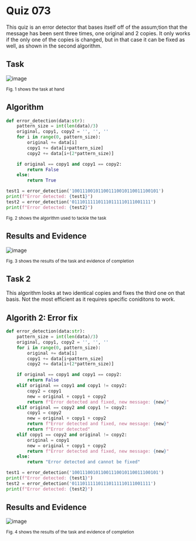 # Quiz 073
This quiz is an error detector that bases itself off of the assum;tion that the message has been sent three times, one original and 2 copies. It only works if the only one of the copies is changed, but in that case it can be fixed as well, as shown in the second algorithm.

## Task
![image](https://github.com/user-attachments/assets/47e10438-ba4a-423e-b6b6-0e0a9431ec25)

<sub>Fig. 1 shows the task at hand</sub>

## Algorithm
```.py
def error_detection(data:str):
    pattern_size = int(len(data)/3)
    original, copy1, copy2 = '', '', ''
    for i in range(0, pattern_size):
        original += data[i]
        copy1 += data[i+pattern_size]
        copy2 += data[i+(2*pattern_size)]

    if original == copy1 and copy1 == copy2:
        return False
    else:
        return True

test1 = error_detection('100111001011001110010110011100101')
print(f"Error detected: {test1}")
test2 = error_detection('011101111101110111110111001111')
print(f"Error detected: {test2}")
```
<sub>Fig. 2 shows the algorithm used to tackle the task</sub>

## Results and Evidence
![image](https://github.com/user-attachments/assets/c2b38b26-b597-4754-9702-08584127519b)

<sub>Fig. 3 shows the results of the task and evidence of completion</sub>

## Task 2
This algorithm looks at two identical copies and fixes the third one on that basis. Not the most efficient as it requires specific coniditons to work.

## Algorith 2: Error fix
```.py
def error_detection(data:str):
    pattern_size = int(len(data)/3)
    original, copy1, copy2 = '', '', ''
    for i in range(0, pattern_size):
        original += data[i]
        copy1 += data[i+pattern_size]
        copy2 += data[i+(2*pattern_size)]

    if original == copy1 and copy1 == copy2:
        return False
    elif original == copy1 and copy1 != copy2:
        copy2 = copy1
        new = original + copy1 + copy2
        return f"Error detected and fixed, new message: {new}"
    elif original == copy2 and copy1 != copy2:
        copy1 = copy2
        new = original + copy1 + copy2
        return f"Error detected and fixed, new message: {new}"
        return f"Error detected"
    elif copy1 == copy2 and original != copy2:
        original = copy1
        new = original + copy1 + copy2
        return f"Error detected and fixed, new message: {new}"
    else:
        return "Error detected and cannot be fixed"

test1 = error_detection('100111001011001110010110011100101')
print(f"Error detected: {test1}")
test2 = error_detection('011101111101110111110111001111')
print(f"Error detected: {test2}")
```
## Results and Evidence
![image](https://github.com/user-attachments/assets/14b32e0e-db79-4abc-a8fb-88f58cbd26b2)

<sub>Fig. 4 shows the results of the task and evidence of completion</sub>
